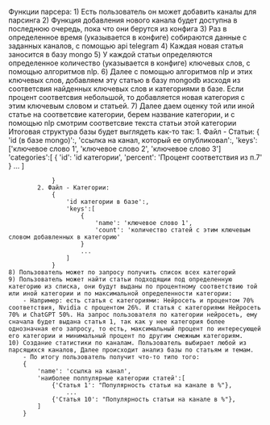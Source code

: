 Функции парсера:
    1) Есть пользователь он может добавить каналы для парсинга
    2) Функция добавления нового канала будет доступна в последнюю очередь, пока что они берутся из конфига
    3) Раз в определенное время (указывается в конфиге) собираются данные с заданных каналов, с помощью api telegram
    4) Каждая новая статья заносится в базу mongo
    5) У каждой статьи определяются определенное количество (указывается в конфиге) ключевых слов, с помощью алгоритмов nlp.
    6) Далее с помощью алгоритмов nlp и этих ключевых слов, добавляем эту статью в базу mongodb изсходя из соответсвия найденных ключевых слов и категориями в базе. Если процент соответсвия небольшой, то добавляется новая категория с этим ключевым словом и статьей.
    7) Далее даем оценку той или иной статье на соответсвие категории, берем название категории, и с помощью nlp смотрим соответсвие текста статьи этой категории
        Итоговая структура базы будет выглядеть как-то так:
            1. Файл - Статьи:
                {
                    'id (в базе mongo)':,
                    'ссылка на канал, который ее опубликовал':,
                    'keys': ['ключевое слово 1', 'ключевое слово 2', 'ключевое слово 3']
                    'categories':[
                        {
                            'id': 'id категории',
                            'percent': 'Процент соответствия из п.7'
                        }
                        ... 
                    ]
                    
                }
            2. Файл - Категории:
                {
                    'id категории в базе':,
                    'keys':[
                        {
                            'name': 'ключевое слово 1',
                            'count': 'количество статей с этим ключевым словом добавленных в категорию'
                        }
                        ...
                    ]
                }
    8) Пользователь может по запросу получить список всех категорий
    9) Пользователь может найти статьи подходящии под определенную категорию из списка, они будут выданы по процентному соответствию той или иной категории и по максимальной определенности категории:
        - Например: есть статья с категориями: Нейросеть и процентом 70% соответствия, Nvidia с процентом 26%. И статья с категориями Нейросеть 70% и ChatGPT 50%. На запрос пользователя по категории нейросеть, ему сначала будет выдана статья 1, так как у нее категория более однозначная его запросу, то есть, максимальный процент по интересующей его категории и минимальный процент по другим смежным категориям.
    10) Создание статистики по каналам. Пользователь выбирает любой из парсящихся каналов, Далее происходит анализ базы по статьям и темам.
        - По итогу пользователь получит что-то типо того: 
        {
            'name': 'ссылка на канал',
            'наиболее полпулярные категории статей':[
                {'Статья 1': "Популярность статьи на канале в %"},
                    ...
                {'Статья 10': "Популярность статьи на канале в %"},
            ]
        }

    